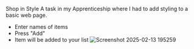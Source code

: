 Shop in Style
A task in my Apprenticeship where I had to add styling to a basic web page.
- Enter names of items
- Press "Add"
- Item will be added to your list
![Screenshot 2025-02-13 195259](https://github.com/user-attachments/assets/153950f2-23e7-4945-bea7-50158b64bd0b)


